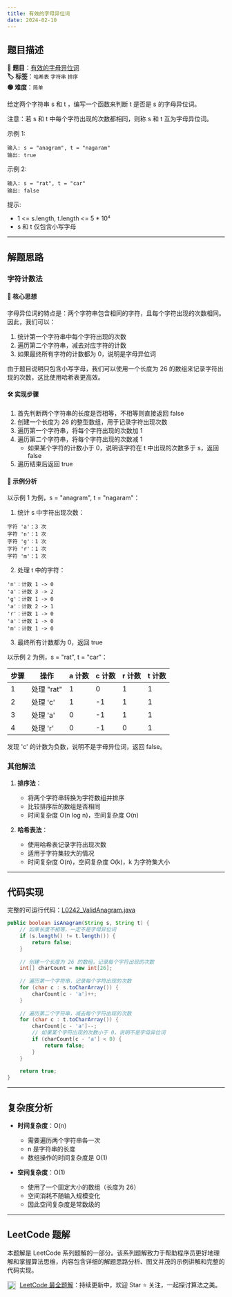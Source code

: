```yaml
---
title: 有效的字母异位词
date: 2024-02-10
---
```


## 题目描述

**🔗 题目**：[有效的字母异位词](https://leetcode.cn/problems/valid-anagram/)  
**🏷️ 标签**：`哈希表` `字符串` `排序`  
**🟢 难度**：`简单`  

给定两个字符串 s 和 t ，编写一个函数来判断 t 是否是 s 的字母异位词。

注意：若 s 和 t 中每个字符出现的次数都相同，则称 s 和 t 互为字母异位词。

示例 1:
```
输入: s = "anagram", t = "nagaram"
输出: true
```

示例 2:
```
输入: s = "rat", t = "car"
输出: false
```

提示:
- 1 <= s.length, t.length <= 5 * 10⁴
- s 和 t 仅包含小写字母

---

## 解题思路
### 字符计数法

#### 📝 核心思想
字母异位词的特点是：两个字符串包含相同的字符，且每个字符出现的次数相同。因此，我们可以：
1. 统计第一个字符串中每个字符出现的次数
2. 遍历第二个字符串，减去对应字符的计数
3. 如果最终所有字符的计数都为 0，说明是字母异位词

由于题目说明只包含小写字母，我们可以使用一个长度为 26 的数组来记录字符出现的次数，这比使用哈希表更高效。

#### 🛠️ 实现步骤
1. 首先判断两个字符串的长度是否相等，不相等则直接返回 false
2. 创建一个长度为 26 的整型数组，用于记录字符出现次数
3. 遍历第一个字符串，将每个字符出现的次数加 1
4. 遍历第二个字符串，将每个字符出现的次数减 1
   - 如果某个字符的计数小于 0，说明该字符在 t 中出现的次数多于 s，返回 false
5. 遍历结束后返回 true

#### 🧩 示例分析
以示例 1 为例，s = "anagram", t = "nagaram"：

1. 统计 s 中字符出现次数：
```
字符 'a'：3 次
字符 'n'：1 次
字符 'g'：1 次
字符 'r'：1 次
字符 'm'：1 次
```

2. 处理 t 中的字符：
```
'n'：计数 1 -> 0
'a'：计数 3 -> 2
'g'：计数 1 -> 0
'a'：计数 2 -> 1
'r'：计数 1 -> 0
'a'：计数 1 -> 0
'm'：计数 1 -> 0
```

3. 最终所有计数都为 0，返回 true

以示例 2 为例，s = "rat", t = "car"：

| 步骤 | 操作 | a 计数 | c 计数 | r 计数 | t 计数 |
|-----|------|--------|--------|--------|--------|
| 1 | 处理 "rat" | 1 | 0 | 1 | 1 |
| 2 | 处理 'c' | 1 | -1 | 1 | 1 |
| 3 | 处理 'a' | 0 | -1 | 1 | 1 |
| 4 | 处理 'r' | 0 | -1 | 0 | 1 |

发现 'c' 的计数为负数，说明不是字母异位词，返回 false。

### 其他解法

1. **排序法**：
   - 将两个字符串转换为字符数组并排序
   - 比较排序后的数组是否相同
   - 时间复杂度 O(n log n)，空间复杂度 O(n)

2. **哈希表法**：
   - 使用哈希表记录字符出现次数
   - 适用于字符集较大的情况
   - 时间复杂度 O(n)，空间复杂度 O(k)，k 为字符集大小

---

## 代码实现

完整的可运行代码：[L0242_ValidAnagram.java](../src/main/java/L0242_ValidAnagram.java)

```java
public boolean isAnagram(String s, String t) {
    // 如果长度不相等，一定不是字母异位词
    if (s.length() != t.length()) {
        return false;
    }
    
    // 创建一个长度为 26 的数组，记录每个字符出现的次数
    int[] charCount = new int[26];
    
    // 遍历第一个字符串，记录每个字符出现的次数
    for (char c : s.toCharArray()) {
        charCount[c - 'a']++;
    }
    
    // 遍历第二个字符串，减去每个字符出现的次数
    for (char c : t.toCharArray()) {
        charCount[c - 'a']--;
        // 如果某个字符出现的次数小于 0，说明不是字母异位词
        if (charCount[c - 'a'] < 0) {
            return false;
        }
    }
    
    return true;
}
```

---

## 复杂度分析

- **时间复杂度**：O(n)
  - 需要遍历两个字符串各一次
  - n 是字符串的长度
  - 数组操作的时间复杂度是 O(1)

- **空间复杂度**：O(1)
  - 使用了一个固定大小的数组（长度为 26）
  - 空间消耗不随输入规模变化
  - 因此空间复杂度是常数级的

---

## LeetCode 题解

本题解是 LeetCode 系列题解的一部分。该系列题解致力于帮助程序员更好地理解和掌握算法思维，内容包含详细的解题思路分析、图文并茂的示例讲解和完整的代码实现。

<img src="https://github.githubassets.com/images/modules/logos_page/GitHub-Mark.png" alt="GitHub" width="20" style="vertical-align: middle; margin-right: 5px"> [LeetCode 最全题解](https://github.com/LjyYano/LeetCode)：持续更新中，欢迎 Star ⭐️ 关注，一起探讨算法之美。 